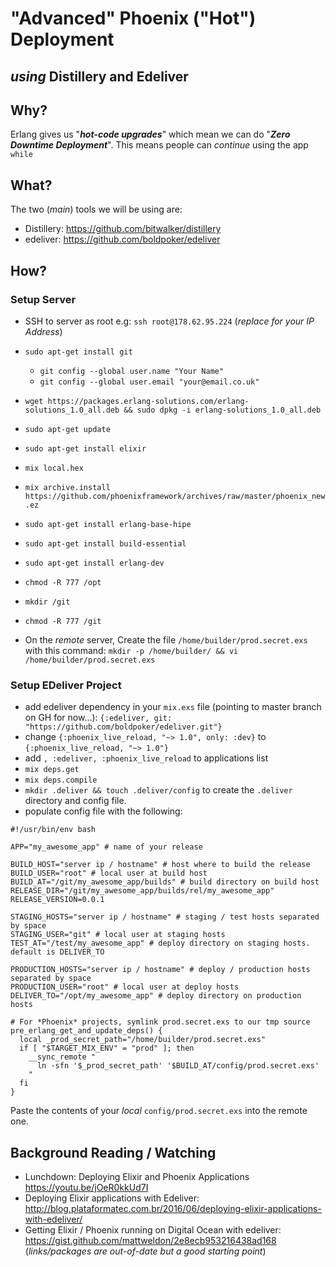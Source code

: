 # "Advanced" Phoenix ("Hot") Deployment
## _using_ Distillery and Edeliver

## Why?

Erlang gives us "***hot-code upgrades***" which mean we can do
"***Zero Downtime Deployment***".
This means people can _continue_ using the app
`while`



## What?

The two (_main_) tools we will be using are:

+ Distillery: https://github.com/bitwalker/distillery
+ edeliver: https://github.com/boldpoker/edeliver


## How?

### Setup Server

+ SSH to server as root e.g: `ssh root@178.62.95.224`
(_replace for your IP Address_)
+ `sudo apt-get install git`
  + `git config --global user.name "Your Name"`
  + `git config --global user.email "your@email.co.uk"`
+ `wget https://packages.erlang-solutions.com/erlang-solutions_1.0_all.deb && sudo dpkg -i erlang-solutions_1.0_all.deb`
+ `sudo apt-get update`
+ `sudo apt-get install elixir`
+ `mix local.hex`
+ `mix archive.install https://github.com/phoenixframework/archives/raw/master/phoenix_new.ez`
+ `sudo apt-get install erlang-base-hipe`
+ `sudo apt-get install build-essential`
+ `sudo apt-get install erlang-dev`
+ `chmod -R 777 /opt`
+ `mkdir /git`
+ `chmod -R 777 /git`

+ On the _remote_ server,
Create the file `/home/builder/prod.secret.exs` with this command:
`mkdir -p /home/builder/ && vi /home/builder/prod.secret.exs`


### Setup EDeliver Project

+ add edeliver dependency in your `mix.exs` file (pointing to master branch on GH for now...):
`{:edeliver, git: "https://github.com/boldpoker/edeliver.git"}`
+ change `{:phoenix_live_reload, "~> 1.0", only: :dev}` to `{:phoenix_live_reload, "~> 1.0"}`
+ add `, :edeliver, :phoenix_live_reload` to applications list
+ `mix deps.get`
+ `mix deps.compile`
+ `mkdir .deliver && touch .deliver/config` to create the `.deliver` directory and config file.
+ populate config file with the following:

```
#!/usr/bin/env bash

APP="my_awesome_app" # name of your release

BUILD_HOST="server ip / hostname" # host where to build the release
BUILD_USER="root" # local user at build host
BUILD_AT="/git/my_awesome_app/builds" # build directory on build host
RELEASE_DIR="/git/my_awesome_app/builds/rel/my_awesome_app"
RELEASE_VERSION=0.0.1

STAGING_HOSTS="server ip / hostname" # staging / test hosts separated by space
STAGING_USER="git" # local user at staging hosts
TEST_AT="/test/my_awesome_app" # deploy directory on staging hosts. default is DELIVER_TO

PRODUCTION_HOSTS="server ip / hostname" # deploy / production hosts separated by space
PRODUCTION_USER="root" # local user at deploy hosts
DELIVER_TO="/opt/my_awesome_app" # deploy directory on production hosts

# For *Phoenix* projects, symlink prod.secret.exs to our tmp source
pre_erlang_get_and_update_deps() {
  local _prod_secret_path="/home/builder/prod.secret.exs"
  if [ "$TARGET_MIX_ENV" = "prod" ]; then
    __sync_remote "
      ln -sfn '$_prod_secret_path' '$BUILD_AT/config/prod.secret.exs'
    "
  fi
}
```




Paste the contents of your _local_ `config/prod.secret.exs` into the remote one.

## Background Reading / Watching

+ Lunchdown: Deploying Elixir and Phoenix Applications
https://youtu.be/jOeR0kkUd7I
+ Deploying Elixir applications with Edeliver:
http://blog.plataformatec.com.br/2016/06/deploying-elixir-applications-with-edeliver/
+ Getting Elixir / Phoenix running on Digital Ocean with edeliver:
https://gist.github.com/mattweldon/2e8ecb953216438ad168
(_links/packages are out-of-date but a good starting point_)
